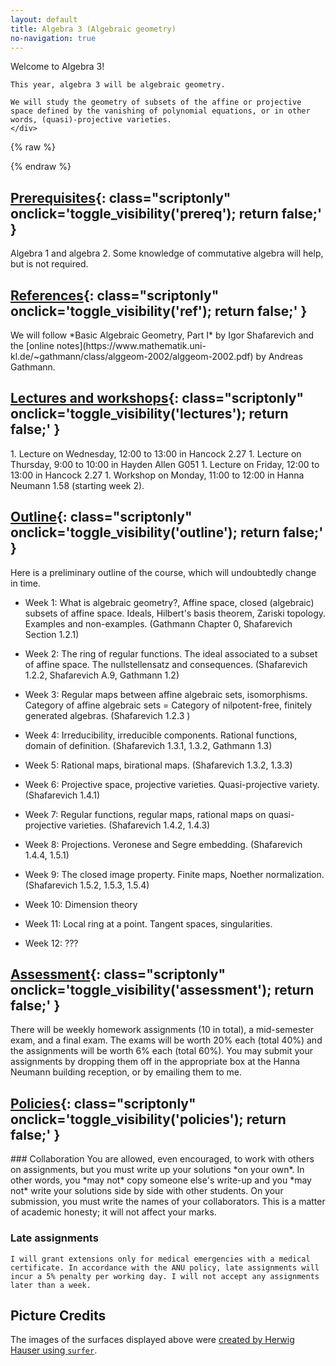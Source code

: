 ```yaml
---
layout: default
title: Algebra 3 (Algebraic geometry)
no-navigation: true
---
```


<script type="text/javascript">
<!--
function toggle_visibility(id) {
	var e = document.getElementById(id);
	if(e.style.display == 'block')
		e.style.display = 'none';
	else
		e.style.display = 'block';
	}
//-->
</script>

<style type="text/css">
<!-- 
.collapsible{
	display: block;
}
	
.scriptonly{
  display: none;
}

#surface {
	height: 200px;
	margin-right:3em;
	border-radius:10px;
}
-->
</style>

<div class="intro">
	<div>
	Welcome to Algebra 3!

	This year, algebra 3 will be algebraic geometry.

	We will study the geometry of subsets of the affine or projective space defined by the vanishing of polynomial equations, or in other words, (quasi)-projective varieties.
	</div>
{% raw %}
<script type="text/javascript">
		var images = ['calypsortp.jpg', 'helixrtp.jpg', 'seepferdchenrtp.jpg', 'calyx-korrektur2000.jpg', 'herzrtp.jpg', 'solitudertp.jpg', 'daisyrtp.jpg', 'himmelhoellertp.jpg', 'tanzrtp.jpg', 'diabolortp.jpg', 'kolibrirtp.jpg', 'taube-korrektur2000.jpg', 'dingdongrtp.jpg', 'kreiselrtp.jpg', 'tuellertp.jpg', 'distelmetallicrtp.jpg', 'limaortp.jpg', 'visavisrtp.jpg', 'dullortp.jpg', 'miaurtp.jpg', 'zeckrtp.jpg', 'eistuetertp.jpg', 'nepalirtp.jpg', 'zitrus_rtp_0.jpg']
	document.write('<img id="surface" src="images/' + images[Math.floor(Math.random() * images.length)] + '" alt="An algebraic surface">')
</script>
{% endraw %}
</div>

## [Prerequisites](#){: class="scriptonly" onclick='toggle_visibility('prereq'); return false;' }
<span class="collapsible" id="prereq">
	Algebra 1 and algebra 2.
	Some knowledge of commutative algebra will help, but is not required.
</span>

## [References](#){: class="scriptonly" onclick='toggle_visibility('ref'); return false;' }
<span class="collapsible" id="ref">
	We will follow *Basic Algebraic Geometry, Part I* by Igor Shafarevich and the [online notes](https://www.mathematik.uni-kl.de/~gathmann/class/alggeom-2002/alggeom-2002.pdf) by Andreas Gathmann. 
</span>

## [Lectures and workshops](#){: class="scriptonly" onclick='toggle_visibility('lectures'); return false;' }
<span class="collapsible" id="lectures">
	1. Lecture on Wednesday, 12:00 to 13:00 in Hancock 2.27
	1. Lecture on Thursday, 9:00 to 10:00 in Hayden Allen G051
	1. Lecture on Friday, 12:00 to 13:00 in Hancock 2.27
	1. Workshop on Monday, 11:00 to 12:00 in Hanna Neumann 1.58 (starting week 2).
</span>

## [Outline](#){: class="scriptonly" onclick='toggle_visibility('outline'); return false;' }

<span class="collapsible" id="outline">
Here is a preliminary outline of the course, which will undoubtedly change in time.

* Week 1: What is algebraic geometry?, 
  Affine space, closed (algebraic) subsets of affine space. 
  Ideals, Hilbert's basis theorem, Zariski topology.
  Examples and non-examples.
  (Gathmann Chapter 0, Shafarevich Section 1.2.1)
      
* Week 2:
  The ring of regular functions.
  The ideal associated to a subset of affine space.
  The nullstellensatz and consequences.
  (Shafarevich 1.2.2, Shafarevich A.9, Gathmann 1.2)

* Week 3:
  Regular maps between affine algebraic sets, isomorphisms.
  Category of affine algebraic sets = Category of nilpotent-free, finitely generated algebras.
  (Shafarevich 1.2.3 )

* Week 4:
   Irreducibility, irreducible components.
   Rational functions, domain of definition.
   (Shafarevich 1.3.1, 1.3.2, Gathmann 1.3)

* Week 5:
   Rational maps, birational maps.
   (Shafarevich 1.3.2, 1.3.3)

* Week 6:
   Projective space, projective varieties.
   Quasi-projective variety.
   (Shafarevich 1.4.1)

* Week 7:
   Regular functions, regular maps, rational maps on quasi-projective varieties.
   (Shafarevich 1.4.2, 1.4.3)

* Week 8:
   Projections.
   Veronese and Segre embedding.
   (Shafarevich 1.4.4, 1.5.1)

* Week 9:
   The closed image property.
   Finite maps, Noether normalization.
   (Shafarevich 1.5.2, 1.5.3, 1.5.4)

* Week 10:
   Dimension theory

* Week 11:
   Local ring at a point.
   Tangent spaces, singularities.

* Week 12:
   ???
</span>

## [Assessment](#){: class="scriptonly" onclick='toggle_visibility('assessment'); return false;' }
<span class="collapsible" id="assessment">
	There will be weekly homework assignments (10 in total), a mid-semester exam, and a final exam.	The exams will be worth 20% each (total 40%) and the assignments will be worth 6% each (total 60%). You may submit your assignments by dropping them off in the appropriate box at the Hanna Neumann building reception, or by emailing them to me.
</span>

## [Policies](#){: class="scriptonly" onclick='toggle_visibility('policies'); return false;' }
<span class="collapsible" id="policies">
### Collaboration
	You are allowed, even encouraged, to work with others on assignments, but you must write up your solutions *on your own*. In other words, you *may not* copy someone else's write-up and you *may not* write your solutions side by side with other students. On your submission, you must write the names of your collaborators. This is a matter of academic honesty; it will not affect your marks. 

### Late assignments
	I will grant extensions only for medical emergencies with a medical certificate. In accordance with the ANU policy, late assignments will incur a 5% penalty per working day. I will not accept any assignments later than a week.
</span>

## Picture Credits

The images of the surfaces displayed above were [created by Herwig Hauser using `surfer`](https://imaginary.org/gallery/herwig-hauser-classic).

